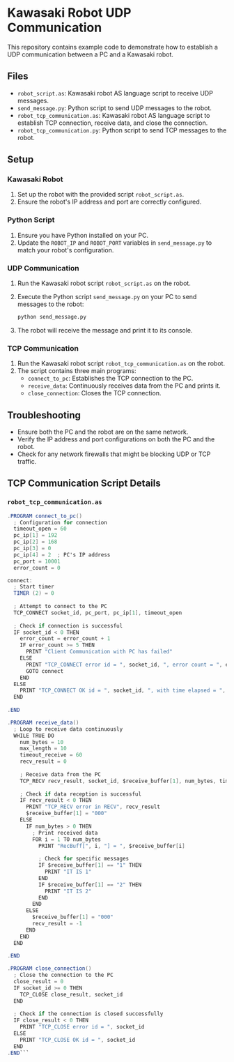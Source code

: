 # Kawasaki Robot UDP Communication

This repository contains example code to demonstrate how to establish a UDP communication between a PC and a Kawasaki robot.

## Files

- `robot_script.as`: Kawasaki robot AS language script to receive UDP messages.
- `send_message.py`: Python script to send UDP messages to the robot.
- `robot_tcp_communication.as`: Kawasaki robot AS language script to establish TCP connection, receive data, and close the connection.
- `robot_tcp_communication.py`: Python script to send TCP messages to the robot.

## Setup

### Kawasaki Robot

1. Set up the robot with the provided script `robot_script.as`.
2. Ensure the robot's IP address and port are correctly configured.

### Python Script

1. Ensure you have Python installed on your PC.
2. Update the `ROBOT_IP` and `ROBOT_PORT` variables in `send_message.py` to match your robot's configuration.

### UDP Communication

1. Run the Kawasaki robot script `robot_script.as` on the robot.
2. Execute the Python script `send_message.py` on your PC to send messages to the robot:

    ```bash
    python send_message.py
    ```

3. The robot will receive the message and print it to its console.
### TCP Communication

1. Run the Kawasaki robot script `robot_tcp_communication.as` on the robot.
2. The script contains three main programs:
    - `connect_to_pc`: Establishes the TCP connection to the PC.
    - `receive_data`: Continuously receives data from the PC and prints it.
    - `close_connection`: Closes the TCP connection.

## Troubleshooting

- Ensure both the PC and the robot are on the same network.
- Verify the IP address and port configurations on both the PC and the robot.
- Check for any network firewalls that might be blocking UDP or TCP traffic.


## TCP Communication Script Details

### `robot_tcp_communication.as`

```as
.PROGRAM connect_to_pc()
  ; Configuration for connection
  timeout_open = 60
  pc_ip[1] = 192
  pc_ip[2] = 168
  pc_ip[3] = 0
  pc_ip[4] = 2  ; PC's IP address
  pc_port = 10001
  error_count = 0

connect:
  ; Start timer
  TIMER (2) = 0
  
  ; Attempt to connect to the PC
  TCP_CONNECT socket_id, pc_port, pc_ip[1], timeout_open
  
  ; Check if connection is successful
  IF socket_id < 0 THEN
    error_count = error_count + 1
    IF error_count >= 5 THEN
      PRINT "Client Communication with PC has failed"
    ELSE
      PRINT "TCP_CONNECT error id = ", socket_id, ", error count = ", error_count
      GOTO connect
    END
  ELSE
    PRINT "TCP_CONNECT OK id = ", socket_id, ", with time elapsed = ", TIMER (2)
  END
  
.END

.PROGRAM receive_data()
  ; Loop to receive data continuously
  WHILE TRUE DO
    num_bytes = 10
    max_length = 10
    timeout_receive = 60
    recv_result = 0
    
    ; Receive data from the PC
    TCP_RECV recv_result, socket_id, $receive_buffer[1], num_bytes, timeout_receive, max_length
    
    ; Check if data reception is successful
    IF recv_result < 0 THEN
      PRINT "TCP_RECV error in RECV", recv_result
      $receive_buffer[1] = "000"
    ELSE
      IF num_bytes > 0 THEN
        ; Print received data
        FOR i = 1 TO num_bytes
          PRINT "RecBuff[", i, "] = ", $receive_buffer[i]
          
          ; Check for specific messages
          IF $receive_buffer[1] == "1" THEN
            PRINT "IT IS 1"
          END
          IF $receive_buffer[1] == "2" THEN
            PRINT "IT IS 2"
          END
        END
      ELSE
        $receive_buffer[1] = "000"
        recv_result = -1
      END
    END
  END
 
.END

.PROGRAM close_connection()
  ; Close the connection to the PC
  close_result = 0
  IF socket_id >= 0 THEN
    TCP_CLOSE close_result, socket_id
  END
  
  ; Check if the connection is closed successfully
  IF close_result < 0 THEN
    PRINT "TCP_CLOSE error id = ", socket_id
  ELSE
    PRINT "TCP_CLOSE OK id = ", socket_id
  END
.END```
